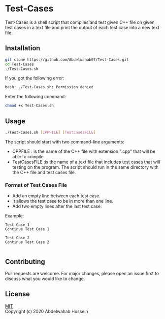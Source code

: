 # Test-Cases
Test-Cases is a shell script that compiles and test given C++ file on given test cases in a text file and print the output of each test case into a new text file.

## Installation

```bash
git clone https://github.com/Abdelwahab07/Test-Cases.git
cd Test-Cases
./Test-Cases.sh 
```
If you got the following error: 
```bash
bash: ./Test-Cases.sh: Permission denied
```
Enter the following command:
```bash
chmod +x Test-Cases.sh
```

## Usage

```bash
./Test-Cases.sh [CPPFILE] [TestCasesFILE]
```
The script should start with two command-line arguments:
- CPPFILE : is the name of the C++ file with extension ".cpp" that will be able to compile.
- TestCasesFILE :is the name of a text file that includes test cases that will testing on the program.
The script should run in the same directory with the C++ file and test cases file.

### Format of Test Cases File
- Add an empty line between each test case.
- It allows the test case to be in more than one line.
- Add two empty lines after the last test case.

Example:
```text
Test Case 1
Continue Test Case 1

Test Case 2
Continue Test Case 2


```

## Contributing
Pull requests are welcome. For major changes, please open an issue first to discuss what you would like to change.

## License
[MIT](https://github.com/Abdelwahab07/Test-Cases/blob/master/LICENSE)   
Copyright (c) 2020 Abdelwahab Hussein